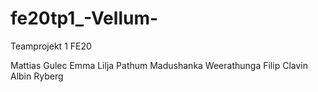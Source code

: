 # fe20tp1_-Vellum-
Teamprojekt 1 FE20

Mattias Gulec
Emma Lilja
Pathum Madushanka Weerathunga
Filip Clavin 
Albin Ryberg 
